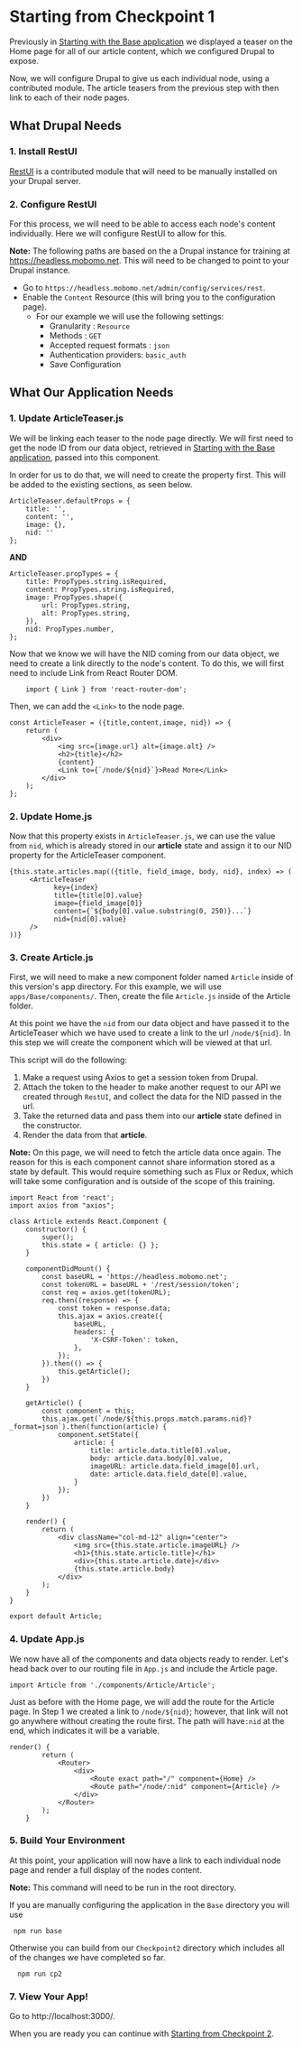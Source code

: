 # Starting from Checkpoint 1
Previously in [Starting with the Base application](../Base/README.md) we displayed a teaser on the Home page for all of our article content, which we configured Drupal to expose. 

Now, we will configure Drupal to give us each individual node, using a contributed module. The article teasers from the previous step with then link to each of their node pages. 

## What Drupal Needs

### 1. Install RestUI
[RestUI](https://www.drupal.org/project/restui) is a contributed module that will need to be manually installed on your Drupal server.

### 2. Configure RestUI
For this process, we will need to be able to access each node's content individually. Here we will configure RestUI to allow for this.

 **Note:** The following paths are based on the a Drupal instance for training at https://headless.mobomo.net. This will need to be changed to point to your Drupal instance.

* Go to `https://headless.mobomo.net/admin/config/services/rest`.
* Enable the `Content` Resource (this will bring you to the configuration page).
    *  For our example we will use the following settings:
        *   Granularity : ``Resource``
        *   Methods : ``GET``
        *   Accepted request formats : ``json``
        *   Authentication providers: ``basic_auth``
        *   Save Configuration

## What Our Application Needs

### 1. Update ArticleTeaser.js
We will be linking each teaser to the node page directly. We will first need to get the node ID from our data object, retrieved in [Starting with the Base application](../Base/README.md), passed into this component.

In order for us to do that, we will need to create the property first. This will be added to the existing sections, as seen below.
    
    ArticleTeaser.defaultProps = {
        title: '',
        content: '',
        image: {},
        nid: ''
    };

**AND**
    
    ArticleTeaser.propTypes = {
        title: PropTypes.string.isRequired,
        content: PropTypes.string.isRequired,
        image: PropTypes.shape({
            url: PropTypes.string,
            alt: PropTypes.string,
        }),
        nid: PropTypes.number,
    };
    
 Now that we know we will have the NID coming from our data object, we need to create a link directly to the node's content. To do this, we will first need to include Link from React Router DOM.
        
        import { Link } from 'react-router-dom';
   
  Then, we can add the `<Link>` to the node page.
  
    const ArticleTeaser = ({title,content,image, nid}) => {
        return (
            <div>
                <img src={image.url} alt={image.alt} />
                <h2>{title}</h2>
                {content}
                <Link to={`/node/${nid}`}>Read More</Link>
            </div>
        );
    };
     
### 2. Update Home.js
Now that this property exists in `ArticleTeaser.js`, we can use the value from `nid`, which is already stored in our **article** state and assign it to our NID property for the ArticleTeaser component.
   
    {this.state.articles.map(({title, field_image, body, nid}, index) => (
         <ArticleTeaser
               key={index}
               title={title[0].value}
               image={field_image[0]}
               content={`${body[0].value.substring(0, 250)}...`}
               nid={nid[0].value}
         />
    ))}


### 3. Create Article.js
First, we will need to make a new component folder named `Article` inside of this version's app directory. For this example, we will use `apps/Base/components/`. Then, create the file `Article.js` inside of the Article folder.

At this point we have the `nid` from our data object and have passed it to the ArticleTeaser which we have used to create a link to the url `/node/${nid}`. In this step we will create the component which will be viewed at that url.

This script will do the following:
    
   1. Make a request using Axios to get a session token from Drupal. 
   2. Attach the token to the header to make another request to our API we created through `RestUI`, and collect the data for the NID passed in the url.
   3. Take the returned data and pass them into our **article** state defined in the constructor.
   4. Render the data from that **article**.
   
   **Note:** On this page, we will need to fetch the article data once again. The reason for this is each component cannot share information stored as a state by default. This would require something such as Flux or Redux, which will take some configuration and is outside of the scope of this training.
      
```
import React from 'react';
import axios from "axios";

class Article extends React.Component {
    constructor() {
        super();
        this.state = { article: {} };
    }

    componentDidMount() {
        const baseURL = 'https://headless.mobomo.net';
        const tokenURL = baseURL + '/rest/session/token';
        const req = axios.get(tokenURL);
        req.then((response) => {
            const token = response.data;
            this.ajax = axios.create({
                baseURL,
                headers: {
                    'X-CSRF-Token': token,
                },
            });
        }).then(() => {
            this.getArticle();
        })
    }

    getArticle() {
        const component = this;
        this.ajax.get(`/node/${this.props.match.params.nid}?_format=json`).then(function(article) {
            component.setState({
                article: {
                    title: article.data.title[0].value,
                    body: article.data.body[0].value,
                    imageURL: article.data.field_image[0].url,
                    date: article.data.field_date[0].value,
                }
            });
        })
    }

    render() {
        return (
            <div className="col-md-12" align="center">
                <img src={this.state.article.imageURL} />
                <h1>{this.state.article.title}</h1>
                <div>{this.state.article.date}</div>
                {this.state.article.body}
            </div>
        );
    }
}

export default Article;
```
### 4. Update App.js
We now have all of the components and data objects ready to render. Let's head back over to our routing file in `App.js` and include the Article page.

    import Article from './components/Article/Article';
     
Just as before with the Home page, we will add the route for the Article page. In Step 1 we created a link to `/node/${nid}`; however, that link will not go anywhere without creating the route first. The path will have`:nid` at the end, which indicates it will be a variable.

    render() {
            return (
                <Router>
                    <div>
                        <Route exact path="/" component={Home} />
                        <Route path="/node/:nid" component={Article} />
                    </div>
                </Router>
            );
        }
        
 ### 5. Build Your Environment
At this point, your application will now have a link to each individual node page and render a full display of the nodes content.

**Note:** This command will need to be run in the root directory.

If you are manually configuring the application in the `Base` directory you will use

     npm run base
     
 Otherwise you can build from our `Checkpoint2` directory which includes all of the changes we have completed so far.
 
      npm run cp2
      
### 7. View Your App!
Go to http://localhost:3000/.


When you are ready you can continue with [Starting from Checkpoint 2](../Checkpoint2/README.md).
